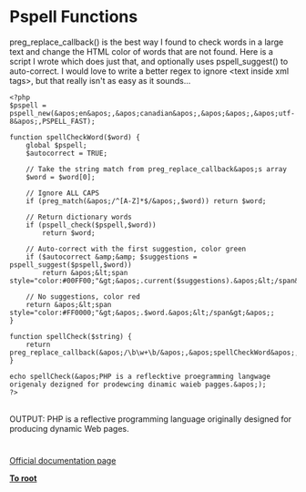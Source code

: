 # Pspell Functions



preg_replace_callback() is the best way I found to check words in a large text and change the HTML color of words that are not found.  Here is a script I wrote which does just that, and optionally uses pspell_suggest() to auto-correct. I would love to write a better regex to ignore &lt;text inside xml tags&gt;, but that really isn&apos;t as easy as it sounds...<br>

```
<?php
$pspell = pspell_new(&apos;en&apos;,&apos;canadian&apos;,&apos;&apos;,&apos;utf-8&apos;,PSPELL_FAST);

function spellCheckWord($word) {
    global $pspell;
    $autocorrect = TRUE;

    // Take the string match from preg_replace_callback&apos;s array
    $word = $word[0];
    
    // Ignore ALL CAPS
    if (preg_match(&apos;/^[A-Z]*$/&apos;,$word)) return $word;

    // Return dictionary words
    if (pspell_check($pspell,$word))
        return $word;

    // Auto-correct with the first suggestion, color green
    if ($autocorrect &amp;&amp; $suggestions = pspell_suggest($pspell,$word))
        return &apos;&lt;span style="color:#00FF00;"&gt;&apos;.current($suggestions).&apos;&lt;/span&gt;&apos;;
    
    // No suggestions, color red
    return &apos;&lt;span style="color:#FF0000;"&gt;&apos;.$word.&apos;&lt;/span&gt;&apos;;
}

function spellCheck($string) {
    return preg_replace_callback(&apos;/\b\w+\b/&apos;,&apos;spellCheckWord&apos;,$string);
}

echo spellCheck(&apos;PHP is a reflecktive proegramming langwage origenaly dezigned for prodewcing dinamic waieb pagges.&apos;);
?>
```
<br>OUTPUT: PHP is a reflective programming language originally designed for producing dynamic Web pages.  

#

[Official documentation page](https://www.php.net/manual/en/ref.pspell.php)

**[To root](/README.md)**